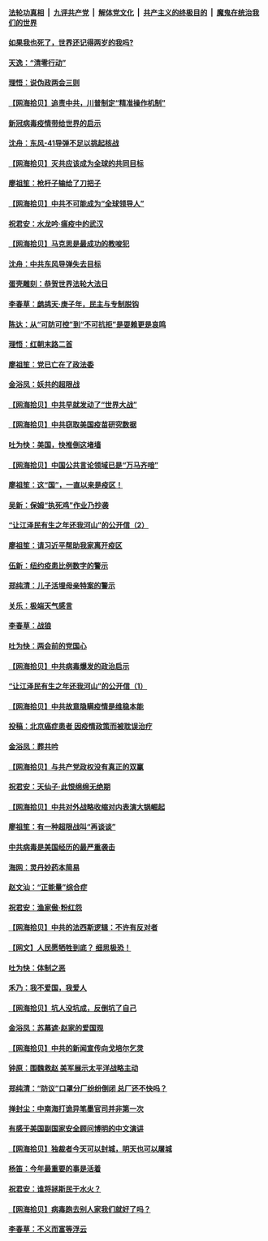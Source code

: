 ####  [法轮功真相](../../../../basic/blob/master/README.md?t=05210201) &nbsp;|&nbsp; [九评共产党](../../../../9ping.md/blob/master/README.md?t=05210201) &nbsp;|&nbsp; [解体党文化](../../../../jtdwh.md/blob/master/README.md?t=05210201)  &nbsp;|&nbsp; [共产主义的终极目的](../../../../gczydzjmd.md/blob/master/README.md?t=05210201) &nbsp;|&nbsp; [魔鬼在统治我们的世界](../../../../mgztzwmdsj.md/blob/master/README.md?t=05210201) 

#### [如果我也死了，世界还记得两岁的我吗?](../pages/nsc993/n12123987.md?t=05210201) 

#### [天逸：“清零行动”](../pages/nsc993/n12123444.md?t=05210201) 

#### [理悟：说伪政两会三则](../pages/nsc993/n12123306.md?t=05210201) 

#### [【网海拾贝】追责中共，川普制定“精准操作机制”](../pages/nsc993/n12122811.md?t=05210201) 

#### [新冠病毒疫情带给世界的启示](../pages/nsc993/n12120303.md?t=05210201) 

#### [沈舟：东风-41导弹不足以挑起核战](../pages/nsc993/n12120182.md?t=05210201) 

#### [【网海拾贝】灭共应该成为全球的共同目标](../pages/nsc993/n12119615.md?t=05210201) 

#### [廖祖笙：枪杆子输给了刀把子](../pages/nsc993/n12117067.md?t=05210201) 

#### [【网海拾贝】中共不可能成为“全球领导人”](../pages/nsc993/n12117034.md?t=05210201) 

#### [祝君安：水龙吟·瘟疫中的武汉](../pages/nsc993/n12116767.md?t=05210201) 

#### [【网海拾贝】马克思是最成功的教唆犯](../pages/nsc993/n12115907.md?t=05210201) 

#### [沈舟：中共东风导弹失去目标](../pages/nsc993/n12115779.md?t=05210201) 

#### [蛋壳雕刻：恭贺世界法轮大法日](../pages/nsc993/n12115661.md?t=05210201) 

#### [李春草：鹧鸪天·庚子年，民主与专制脱钩](../pages/nsc993/n12115476.md?t=05210201) 

#### [陈达：从“可防可控”到“不可抗拒”是耍赖更是哀鸣](../pages/nsc993/n12115297.md?t=05210201) 

#### [理悟：红朝末路二首](../pages/nsc993/n12115161.md?t=05210201) 

#### [廖祖笙：党已亡在了政法委](../pages/nsc993/n12113771.md?t=05210201) 

#### [金浴凤：妖共的超限战](../pages/nsc993/n12113504.md?t=05210201) 

#### [【网海拾贝】中共早就发动了“世界大战”](../pages/nsc993/n12113343.md?t=05210201) 

#### [【网海拾贝】中共窃取美国疫苗研究数据](../pages/nsc993/n12110710.md?t=05210201) 

#### [吐为快：美国，快推倒这堵墙](../pages/nsc993/n12110410.md?t=05210201) 

#### [【网海拾贝】中国公共言论领域已是“万马齐喑”](../pages/nsc993/n12107477.md?t=05210201) 

#### [廖祖笙：这“国”，一直以来是疫区！](../pages/nsc993/n12107168.md?t=05210201) 

#### [吴新：保姆“执死鸡”作业乃抄袭](../pages/nsc993/n12107077.md?t=05210201) 

#### [“让江泽民有生之年还我河山”的公开信（2）](../pages/nsc993/n12106225.md?t=05210201) 

#### [廖祖笙：请习近平帮助我家离开疫区](../pages/nsc993/n12104927.md?t=05210201) 

#### [伍新：纽约疫患比例数字的警示](../pages/nsc993/n12104879.md?t=05210201) 

#### [郑纯清：儿子活埋母亲特案的警示](../pages/nsc993/n12104851.md?t=05210201) 

#### [关乐：极端天气感言](../pages/nsc993/n12104828.md?t=05210201) 

#### [李春草：战狼](../pages/nsc993/n12104810.md?t=05210201) 

#### [吐为快：两会前的党国心](../pages/nsc993/n12104795.md?t=05210201) 

#### [【网海拾贝】中共病毒爆发的政治启示](../pages/nsc993/n12104161.md?t=05210201) 

#### [“让江泽民有生之年还我河山”的公开信（1）](../pages/nsc993/n12103638.md?t=05210201) 

#### [【网海拾贝】中共故意隐瞒疫情是维稳本能](../pages/nsc993/n12100661.md?t=05210201) 

#### [投稿：北京癌症患者 因疫情政策而被耽误治疗](../pages/nsc993/n12100518.md?t=05210201) 

#### [金浴凤：葬共吟](../pages/nsc993/n12097759.md?t=05210201) 

#### [【网海拾贝】与共产党政权没有真正的双赢](../pages/nsc993/n12097746.md?t=05210201) 

#### [祝君安：天仙子‧此恨绵绵无绝期](../pages/nsc993/n12096790.md?t=05210201) 

#### [【网海拾贝】中共对外战略收缩对内表演大锅崛起](../pages/nsc993/n12096401.md?t=05210201) 

#### [廖祖笙：有一种超限战叫“再谈谈”](../pages/nsc993/n12095081.md?t=05210201) 

#### [中共病毒是美国经历的最严重袭击](../pages/nsc993/n12094978.md?t=05210201) 

#### [海网：灵丹妙药本简易](../pages/nsc993/n12094507.md?t=05210201) 

#### [赵文汕：“正能量”综合症](../pages/nsc993/n12094474.md?t=05210201) 

#### [祝君安：渔家傲·粉红怨](../pages/nsc993/n12094492.md?t=05210201) 

#### [【网海拾贝】中共的法西斯逻辑：不许有反对者](../pages/nsc993/n12091860.md?t=05210201) 

#### [【网文】人民愿牺牲到底？ 细思极恐！](../pages/nsc993/n12091571.md?t=05210201) 

#### [吐为快：体制之恶](../pages/nsc993/n12091056.md?t=05210201) 

#### [禾乃：我不爱国，我爱人](../pages/nsc993/n12089848.md?t=05210201) 

#### [【网海拾贝】坑人没坑成，反倒坑了自己](../pages/nsc993/n12089516.md?t=05210201) 

#### [金浴凤：苏幕遮·赵家的爱国观](../pages/nsc993/n12089155.md?t=05210201) 

#### [【网海拾贝】中共的新闻宣传向戈培尔乞灵](../pages/nsc993/n12086639.md?t=05210201) 

#### [钟原：围魏救赵 美军展示太平洋战略主动](../pages/nsc993/n12086524.md?t=05210201) 

#### [郑纯清：“防议”口罩分厂纷纷倒闭 总厂还不快吗？](../pages/nsc993/n12086361.md?t=05210201) 

#### [掸封尘：中南海打诡异笔墨官司并非第一次](../pages/nsc993/n12085712.md?t=05210201) 

#### [有感于美国副国家安全顾问博明的中文演讲](../pages/nsc993/n12086109.md?t=05210201) 

#### [【网海拾贝】独裁者今天可以封城，明天也可以屠城](../pages/nsc993/n12083311.md?t=05210201) 

#### [杨笛：今年最重要的事是活着](../pages/nsc993/n12081363.md?t=05210201) 

#### [祝君安：谁将拯斯民于水火？](../pages/nsc993/n12081163.md?t=05210201) 

#### [【网海拾贝】病毒跑去别人家我们就好了吗？](../pages/nsc993/n12080477.md?t=05210201) 

#### [李春草：不义而富等浮云](../pages/nsc993/n12080314.md?t=05210201) 

